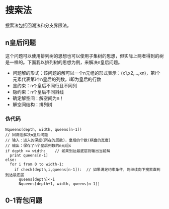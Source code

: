 # 搜索法

搜索法包括回溯法和分支界限法。

## n皇后问题

这个问题可以使用排列树的思想也可以使用子集树的思想，但实际上两者得到的树是一样的。下面我以排列树的思想为例，来解决n皇后问题。

- 问题解的形式：该问题的解可以一个n元组的形式表示：(x1,x2,...,xn)，第i个元素代表第i个n皇后的列数，i即为皇后的行数
- 显约束：n个皇后不同行且不同列
- 隐约束：n个皇后不同斜线
- 确定解空间：解空间为n！
- 解空间结构：排列树

### 伪代码

```
Nqueens(depth, width, queens[n-1])
// 回溯法解决n皇后问题
// 输入：进入的深度(所在的层数)，皇后的个数(棋盘的宽度)
// 输出：保存了n个皇后列数的n元组s
if depth >= width:    // 如果到达最底层则输出当前解
  print queens[n-1]
else:
  for i from 0 to width-1:
    if check(depth,i,queens[n-1]):  // 如果满足约束条件，则继续向下搜索直到到达最底层
      queens[depth]<-i
      Nqueens[depth+1, width, queens[n-1]]
```

## 0-1背包问题
